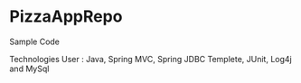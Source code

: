 PizzaAppRepo
============

Sample Code

Technologies User : Java, Spring MVC, Spring JDBC Templete, JUnit, Log4j and MySql

